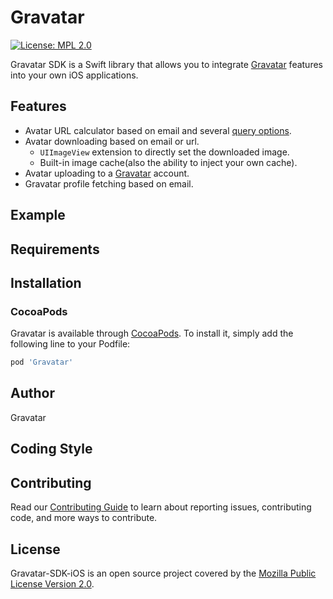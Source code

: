 # Gravatar

[![License: MPL 2.0](https://img.shields.io/badge/License-MPL_2.0-brightgreen.svg)](https://opensource.org/licenses/MPL-2.0)

Gravatar SDK is a Swift library that allows you to integrate [Gravatar](https://gravatar.com/) features into your own iOS applications.

## Features

- Avatar URL calculator based on email and several [query options](https://docs.gravatar.com/general/images/).
- Avatar downloading based on email or url.
  - `UIImageView` extension to directly set the downloaded image.
  - Built-in image cache(also the ability to inject your own cache).
- Avatar uploading to a [Gravatar](https://gravatar.com/) account.
- Gravatar profile fetching based on email.

## Example

## Requirements

## Installation

### CocoaPods
Gravatar is available through [CocoaPods](https://cocoapods.org). To install
it, simply add the following line to your Podfile:

```ruby
pod 'Gravatar'
```

## Author

Gravatar

## Coding Style

## Contributing

Read our [Contributing Guide](CONTRIBUTING.md) to learn about reporting issues, contributing code, and more ways to contribute.

## License

Gravatar-SDK-iOS is an open source project covered by the [Mozilla Public License Version 2.0](LICENSE.md).
